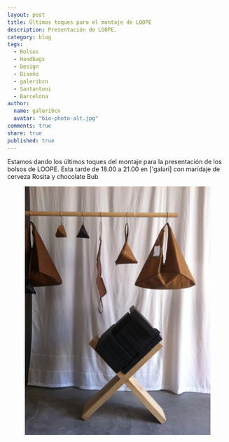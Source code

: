 ```yaml
---
layout: post
title: Últimos toques para el montaje de LOOPE
description: Presentación de LOOPE.
category: blog
tags: 
  - Bolsos
  - Handbags
  - Design
  - Diseño
  - galeribcn
  - Santantoni
  - Barcelona
author: 
  name: galeribcn
  avatar: "bio-photo-alt.jpg"
comments: true
share: true
published: true
---
```


Estamos dando los últimos toques del montaje para la presentación de los bolsos de LOOPE. Esta tarde de 18.00 a 21.00 en ['galəri] con maridaje de cerveza Rosita y chocolate Bub

<figure>
	<a href="/images/loope.jpg"><img src="/images/loope.jpg" alt="Evento en galeribcn"></a>
</figure>
